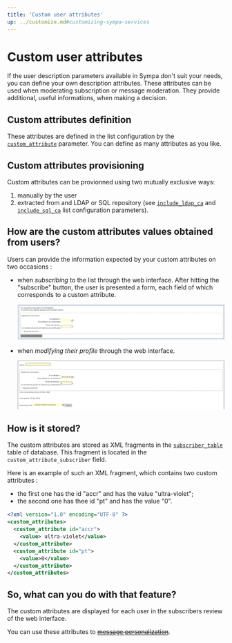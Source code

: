 ```yaml
---
title: 'Custom user attributes'
up: ../customize.md#customizing-sympa-services
---
```


Custom user attributes
======================

If the user description parameters available in Sympa don't suit your needs, you can define your own description attributes. These attributes can be used when moderating subscription or message moderation. They provide additional, useful informations, when making a decision.

Custom attributes definition
----------------------------

These attributes are defined in the list configuration by the [`custom_attribute`](/gpldoc/man/list_config.5.html#custom_attribute) parameter.
You can define as many attributes as you like.

Custom attributes provisioning
------------------------------

Custom attributes can be provionned using two mutually exclusive ways:

  1. manually by the user
  2. extracted from and LDAP or SQL repository
     (see [`include_ldap_ca`](/gpldoc/man/list_config.5.html#include_ldap_ca)
     and [`include_sql_ca`](/gpldoc/man/list_config.5.html#include_sql_ca)
     list configuration parameters).

How are the custom attributes values obtained from users?
---------------------------------------------------------

Users can provide the information expected by your custom attributes on two occasions :

  - when *subscribing* to the list through the web interface. After hitting the "subscribe" button, the user is presented a form, each field of which corresponds to a custom attribute.

    ![](../media/sub_form.png)

  - when *modifying their profile* through the web interface.

    ![](../media/sub_options.png)

How is it stored?
-----------------

The custom attributes are stored as XML fragments in the
[`subscriber_table`](/gpldoc/man/sympa_database.5.html#subscriber_table) table of
database. This fragment is located in the `custom_attribute_subscriber` field.

Here is an example of such an XML fragment, which contains two custom attributes :

  - the first one has the id "accr" and has the value "ultra-violet";
  - the second one has thee id "pt" and has the value "0".

``` xml
<?xml version="1.0" encoding="UTF-8" ?>
<custom_attributes>
  <custom_attribute id="accr">
    <value> ultra-violet</value>
  </custom_attribute>
  <custom_attribute id="pt">
    <value>0</value>
  </custom_attribute>
</custom_attributes>
```

So, what can you do with that feature?
--------------------------------------

The custom attributes are displayed for each user in the subscribers review of the web interface.

You can use these attributes to ~~[message personalization](web-mailer.md#message-personalization)~~.

